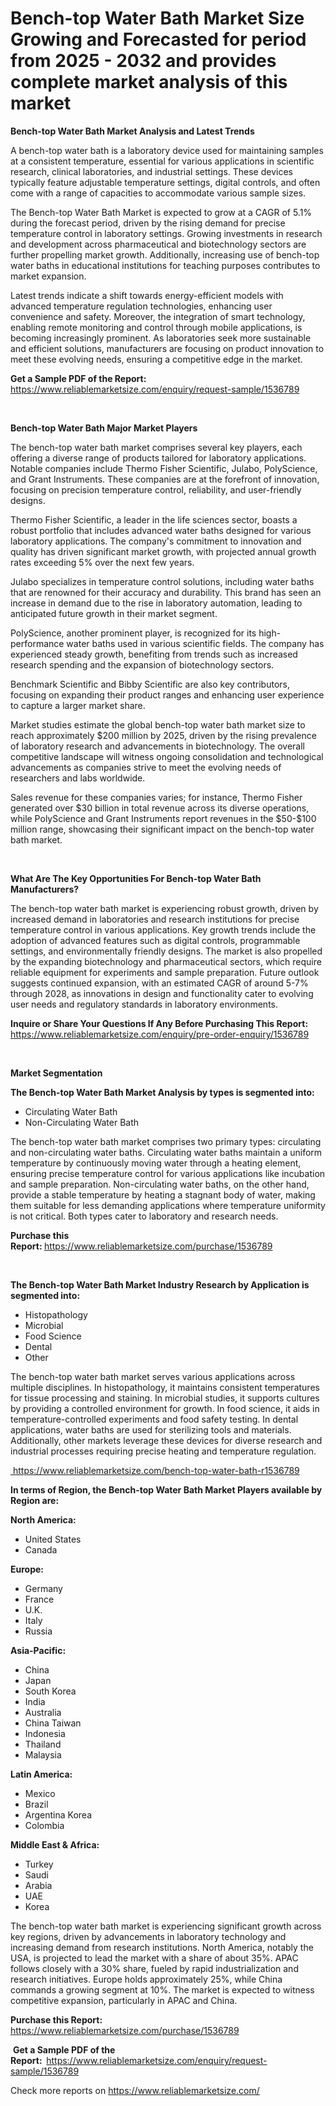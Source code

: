 <p><h1>Bench-top Water Bath Market Size Growing and Forecasted for period from 2025 - 2032 and provides complete market analysis of this market</h1></p><p><strong>Bench-top Water Bath Market Analysis and Latest Trends</strong></p>
<p><p>A bench-top water bath is a laboratory device used for maintaining samples at a consistent temperature, essential for various applications in scientific research, clinical laboratories, and industrial settings. These devices typically feature adjustable temperature settings, digital controls, and often come with a range of capacities to accommodate various sample sizes. </p><p>The Bench-top Water Bath Market is expected to grow at a CAGR of 5.1% during the forecast period, driven by the rising demand for precise temperature control in laboratory settings. Growing investments in research and development across pharmaceutical and biotechnology sectors are further propelling market growth. Additionally, increasing use of bench-top water baths in educational institutions for teaching purposes contributes to market expansion.</p><p>Latest trends indicate a shift towards energy-efficient models with advanced temperature regulation technologies, enhancing user convenience and safety. Moreover, the integration of smart technology, enabling remote monitoring and control through mobile applications, is becoming increasingly prominent. As laboratories seek more sustainable and efficient solutions, manufacturers are focusing on product innovation to meet these evolving needs, ensuring a competitive edge in the market.</p></p>
<p><strong>Get a Sample PDF of the Report:&nbsp;</strong> <a href="https://www.reliablemarketsize.com/enquiry/request-sample/1536789?utm_campaign=2180&utm_medium=2&utm_source=Github&utm_content=ia&utm_term=27022025&utm_id=bench-top-water-bath">https://www.reliablemarketsize.com/enquiry/request-sample/1536789</a></p>
<p>&nbsp;</p>
<p><strong>Bench-top Water Bath Major Market Players</strong></p>
<p><p>The bench-top water bath market comprises several key players, each offering a diverse range of products tailored for laboratory applications. Notable companies include Thermo Fisher Scientific, Julabo, PolyScience, and Grant Instruments. These companies are at the forefront of innovation, focusing on precision temperature control, reliability, and user-friendly designs.</p><p>Thermo Fisher Scientific, a leader in the life sciences sector, boasts a robust portfolio that includes advanced water baths designed for various laboratory applications. The company's commitment to innovation and quality has driven significant market growth, with projected annual growth rates exceeding 5% over the next few years.</p><p>Julabo specializes in temperature control solutions, including water baths that are renowned for their accuracy and durability. This brand has seen an increase in demand due to the rise in laboratory automation, leading to anticipated future growth in their market segment.</p><p>PolyScience, another prominent player, is recognized for its high-performance water baths used in various scientific fields. The company has experienced steady growth, benefiting from trends such as increased research spending and the expansion of biotechnology sectors.</p><p>Benchmark Scientific and Bibby Scientific are also key contributors, focusing on expanding their product ranges and enhancing user experience to capture a larger market share. </p><p>Market studies estimate the global bench-top water bath market size to reach approximately $200 million by 2025, driven by the rising prevalence of laboratory research and advancements in biotechnology. The overall competitive landscape will witness ongoing consolidation and technological advancements as companies strive to meet the evolving needs of researchers and labs worldwide. </p><p>Sales revenue for these companies varies; for instance, Thermo Fisher generated over $30 billion in total revenue across its diverse operations, while PolyScience and Grant Instruments report revenues in the $50-$100 million range, showcasing their significant impact on the bench-top water bath market.</p></p>
<p>&nbsp;</p>
<p><strong>What Are The Key Opportunities For Bench-top Water Bath Manufacturers?</strong></p>
<p><p>The bench-top water bath market is experiencing robust growth, driven by increased demand in laboratories and research institutions for precise temperature control in various applications. Key growth trends include the adoption of advanced features such as digital controls, programmable settings, and environmentally friendly designs. The market is also propelled by the expanding biotechnology and pharmaceutical sectors, which require reliable equipment for experiments and sample preparation. Future outlook suggests continued expansion, with an estimated CAGR of around 5-7% through 2028, as innovations in design and functionality cater to evolving user needs and regulatory standards in laboratory environments.</p></p>
<p><strong>Inquire or Share Your Questions If Any Before Purchasing This Report:</strong> <a href="https://www.reliablemarketsize.com/enquiry/pre-order-enquiry/1536789?utm_campaign=2180&utm_medium=2&utm_source=Github&utm_content=ia&utm_term=27022025&utm_id=bench-top-water-bath">https://www.reliablemarketsize.com/enquiry/pre-order-enquiry/1536789</a></p>
<p>&nbsp;</p>
<p><strong>Market Segmentation</strong></p>
<p><strong>The Bench-top Water Bath Market Analysis by types is segmented into:</strong></p>
<p><ul><li>Circulating Water Bath</li><li>Non-Circulating Water Bath</li></ul></p>
<p><p>The bench-top water bath market comprises two primary types: circulating and non-circulating water baths. Circulating water baths maintain a uniform temperature by continuously moving water through a heating element, ensuring precise temperature control for various applications like incubation and sample preparation. Non-circulating water baths, on the other hand, provide a stable temperature by heating a stagnant body of water, making them suitable for less demanding applications where temperature uniformity is not critical. Both types cater to laboratory and research needs.</p></p>
<p><strong>Purchase this Report:&nbsp;</strong><a href="https://www.reliablemarketsize.com/purchase/1536789?utm_campaign=2180&utm_medium=2&utm_source=Github&utm_content=ia&utm_term=27022025&utm_id=bench-top-water-bath">https://www.reliablemarketsize.com/purchase/1536789</a></p>
<p>&nbsp;</p>
<p><strong>The Bench-top Water Bath Market Industry Research by Application is segmented into:</strong></p>
<p><ul><li>Histopathology</li><li>Microbial</li><li>Food Science</li><li>Dental</li><li>Other</li></ul></p>
<p><p>The bench-top water bath market serves various applications across multiple disciplines. In histopathology, it maintains consistent temperatures for tissue processing and staining. In microbial studies, it supports cultures by providing a controlled environment for growth. In food science, it aids in temperature-controlled experiments and food safety testing. In dental applications, water baths are used for sterilizing tools and materials. Additionally, other markets leverage these devices for diverse research and industrial processes requiring precise heating and temperature regulation.</p></p>
<p><a href="https://www.reliablemarketsize.com/bench-top-water-bath-r1536789?utm_campaign=2180&utm_medium=2&utm_source=Github&utm_content=ia&utm_term=27022025&utm_id=bench-top-water-bath">&nbsp;https://www.reliablemarketsize.com/bench-top-water-bath-r1536789</a></p>
<p><strong>In terms of Region, the Bench-top Water Bath Market Players available by Region are:</strong></p>
<p>
    <p> <strong> North America: </strong>
        <ul>
            <li>United States</li>
            <li>Canada</li>
        </ul>
        </p> 
    <p> <strong> Europe: </strong>
        <ul>
            <li>Germany</li>
            <li>France</li>
            <li>U.K.</li>
            <li>Italy</li>
            <li>Russia</li>
        </ul>
        </p> 
    <p> <strong> Asia-Pacific: </strong>
        <ul>
            <li>China</li>
            <li>Japan</li>
            <li>South Korea</li>
            <li>India</li>
            <li>Australia</li>
            <li>China Taiwan</li>
            <li>Indonesia</li>
            <li>Thailand</li>
            <li>Malaysia</li>
        </ul>
        </p> 
    <p> <strong> Latin America: </strong>
        <ul>
            <li>Mexico</li>
            <li>Brazil</li>
            <li>Argentina Korea</li>
            <li>Colombia</li>
        </ul>
        </p> 
    <p> <strong> Middle East & Africa: </strong>
        <ul>
            <li>Turkey</li>
            <li>Saudi</li>
            <li>Arabia</li>
            <li>UAE</li>
            <li>Korea</li>
        </ul>
    </p>
    </p>
<p><p>The bench-top water bath market is experiencing significant growth across key regions, driven by advancements in laboratory technology and increasing demand from research institutions. North America, notably the USA, is projected to lead the market with a share of about 35%. APAC follows closely with a 30% share, fueled by rapid industrialization and research initiatives. Europe holds approximately 25%, while China commands a growing segment at 10%. The market is expected to witness competitive expansion, particularly in APAC and China.</p></p>
<p><strong>Purchase this Report: </strong><a href="https://www.reliablemarketsize.com/purchase/1536789?utm_campaign=2180&utm_medium=2&utm_source=Github&utm_content=ia&utm_term=27022025&utm_id=bench-top-water-bath">https://www.reliablemarketsize.com/purchase/1536789</a></p>
<p>&nbsp;<strong>Get a Sample PDF of the Report:&nbsp;&nbsp;</strong><a href="https://www.reliablemarketsize.com/enquiry/request-sample/1536789?utm_campaign=2180&utm_medium=2&utm_source=Github&utm_content=ia&utm_term=27022025&utm_id=bench-top-water-bath">https://www.reliablemarketsize.com/enquiry/request-sample/1536789</a></p>
<p><strong></strong></p>
<p>Check more reports on <a href="https://www.reliablemarketsize.com/?utm_campaign=2180&utm_medium=2&utm_source=Github&utm_content=ia&utm_term=27022025&utm_id=bench-top-water-bath">https://www.reliablemarketsize.com/</a></p>